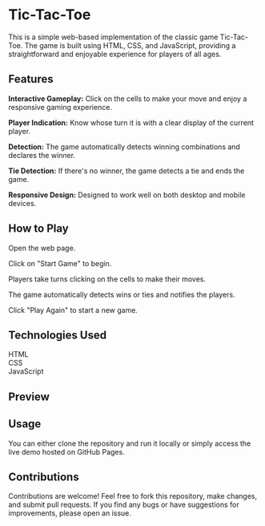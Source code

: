 # Tic-Tac-Toe
<p>This is a simple web-based implementation of the classic game Tic-Tac-Toe. The game is built using HTML, CSS, and JavaScript, providing a straightforward and enjoyable experience for players of all ages.<p/>
  
<h2>Features</h2>
<p><b>Interactive Gameplay:</b> Click on the cells to make your move and enjoy a responsive gaming experience.<p/>
<p><b>Player Indication:</b> Know whose turn it is with a clear display of the current player.</p>
<p><b> Detection:</b> The game automatically detects winning combinations and declares the winner.
<p><b>Tie Detection:</b> If there's no winner, the game detects a tie and ends the game.</p>
<p><b>Responsive Design:</b> Designed to work well on both desktop and mobile devices.</p>

<h2>How to Play</h2>
<p>Open the web page.</p>
<p>Click on "Start Game" to begin.</p>
<p>Players take turns clicking on the cells to make their moves.</p>
<p>The game automatically detects wins or ties and notifies the players.</p>
<p>Click "Play Again" to start a new game.</p>

<h2>Technologies Used</h2>
HTML<br>
CSS <br>
JavaScript
<br>

<h2>Preview</h2>

<h2>Usage</h2>
<p>You can either clone the repository and run it locally or simply access the live demo hosted on GitHub Pages.</p>

<h2>Contributions</h2>
<p>Contributions are welcome! Feel free to fork this repository, make changes, and submit pull requests. If you find any bugs or have suggestions for improvements, please open an issue.</p>
